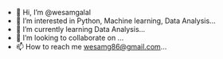- 👋 Hi, I’m @wesamgalal
- 👀 I’m interested in Python, Machine learning, Data Analysis...
- 🌱 I’m currently learning Data Analysis...
- 💞️ I’m looking to collaborate on ...
- 📫 How to reach me wesamg86@gmail.com...

<!---
wesamgalal/wesamgalal is a ✨ special ✨ repository because its `README.md` (this file) appears on your GitHub profile.
You can click the Preview link to take a look at your changes.
--->
